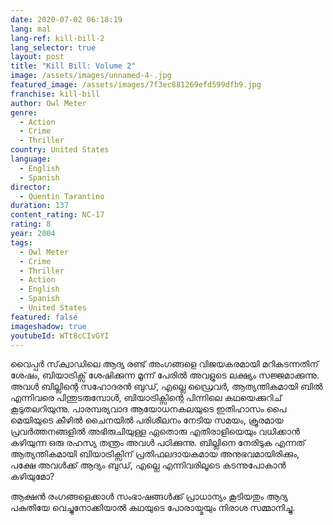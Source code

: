 ```yaml
---
date: 2020-07-02 06:18:19
lang: mal
lang-ref: kill-bill-2
lang_selector: true
layout: post
title: "Kill Bill: Volume 2"
image: /assets/images/unnamed-4-.jpg
featured_image: /assets/images/7f3ec881269efd599dfb9.jpg
franchise: kill-bill
author: Owl Meter
genre:
  - Action
  - Crime
  - Thriller
country: United States
language:
  - English
  - Spanish
director:
  - Quentin Tarantino
duration: 137
content_rating: NC-17
rating: 8
year: 2004
tags:
  - Owl Meter
  - Crime
  - Thriller
  - Action
  - English
  - Spanish
  - United States
featured: false
imageshadow: true
youtubeId: WTt8cCIvGYI
---
```

വൈപ്പർ സ്‌ക്വാഡിലെ ആദ്യ രണ്ട് അംഗങ്ങളെ വിജയകരമായി മറികടന്നതിന് ശേഷം, ബിയാട്രിക്സ് ശേഷിക്കുന്ന മൂന്ന് പേരിൽ അവളുടെ ലക്ഷ്യം സജ്ജമാക്കുന്നു. അവൾ ബില്ലിന്റെ സഹോദരൻ ബുഡ്, എല്ലെ ഡ്രൈവർ, ആത്യന്തികമായി ബിൽ എന്നിവരെ പിന്തുടരുമ്പോൾ, ബിയാട്രിക്സിന്റെ പിന്നിലെ കഥയെക്കുറിച് കൂടുതലറിയുന്നു. പാരമ്പര്യവാദ ആയോധനകലയുടെ ഇതിഹാസം പൈ മെയിയുടെ കീഴിൽ ചൈനയിൽ പരിശീലനം നേടിയ സമയം, ക്രൂരമായ പ്രവർത്തനങ്ങളിൽ അഭിരുചിയുള്ള ഏതൊരു എതിരാളിയെയും വധിക്കാൻ കഴിയുന്ന ഒരു രഹസ്യ തന്ത്രം അവൾ പഠിക്കുന്നു. ബില്ലിനെ നേരിടുക എന്നത് ആത്യന്തികമായി ബിയാട്രിക്സിന് പ്രതിഫലദായകമായ അനുഭവമായിരിക്കും, പക്ഷേ അവൾക്ക് ആദ്യം ബുഡ്, എല്ലെ എന്നിവരിലൂടെ കടന്നുപോകാൻ കഴിയുമോ? 

ആക്ഷൻ രംഗങ്ങളെക്കാൾ സംഭാഷങ്ങൾക്ക് പ്രാധാന്യം കൂടിയതും ആദ്യ പകുതിയേ വെച്ചുനോക്കിയാൽ കഥയുടെ പോരായ്മയും നിരാശ സമ്മാനിച്ചു.